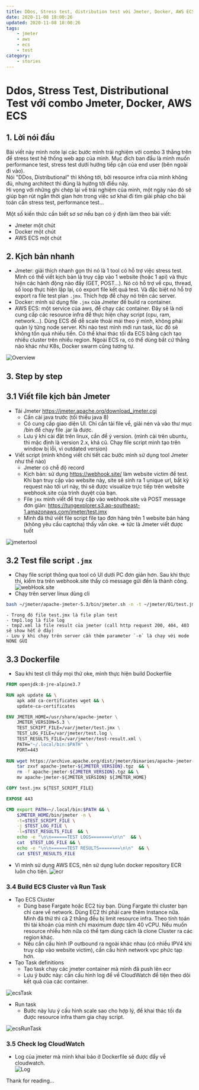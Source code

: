 ```yaml
---
title: DDos, Stress test, distribution test với Jmeter, Docker, AWS ECS
date: 2020-11-08 18:00:26
updated: 2020-11-08 18:00:26
tags:
    - jmeter
    - aws
    - ecs
    - test
category: 
    - stories
---
```


# Ddos, Stress Test, Distributional Test với combo Jmeter, Docker, AWS ECS

## 1. Lời nói đầu

Bài viết này mình note lại các bước mình trải nghiệm với combo 3 thằng trên để stress test hệ thống web app của mình.
Mục đích ban đầu là mình muốn performance test, stress test dưới hướng tiếp cận của end user (bên ngoài đi vào).  
Nói "DDos, Distributional" thì không tới, bởi resource infra của mình không đủ, nhưng architect thì đúng là hướng tới
điều này.     
Hi vọng với những ghi chép lại về trải nghiệm của mình, một ngày nào đó sẽ giúp bạn rút ngắn thời gian hơn trong việc sơ
khai đi tìm giải pháp cho bài toán cần stress test, performance test...

Một số kiến thức cần biết sơ sơ nếu bạn có ý định làm theo bài viết:

- Jmeter một chút
- Docker một chút
- AWS ECS một chút

## 2. Kịch bản nhanh

- Jmeter: giải thích nhanh gọn thì nó là 1 tool có hỗ trợ việc stress test. Mình có thể viết kịch bản là truy cập vào 1
  website (hoặc 1 api) và thực hiện các hành động nào đấy (GET, POST...). Nó có hỗ trợ về cpu, thread, số loop thực hiện
  lặp lại, có export file kết quả test. Và đặc biệt nó hỗ trợ export ra file test plan `.jmx`. Thích hợp để chạy nó trên
  các server.
- Docker: mình sử dụng file `.jmx` của Jmeter để build ra container.
- AWS ECS: một service của aws, để chạy các container. Đây sẽ là nơi cung cấp các resource infra để thực hiện chạy
  script (cpu, ram, network...). Dùng ECS để dễ scale thoải mái theo ý mình, không phải quản lý từng node server. Khi
  nào test mình mới run task, lúc đó sẽ không tốn quá nhiều tiền. Có thể khai thác tối đa ECS bằng cách tạo nhiều
  cluster trên nhiều region. Ngoài ECS ra, có thể dùng bất cứ thằng nào khác như K8s, Docker swarm cũng tương tự.

![Overview](https://tungexplorer.s3.ap-southeast-1.amazonaws.com/jmeter/ddos_overview.jpg)

## 3. Step by step

## 3.1 Viết file kịch bản Jmeter

- Tải Jmeter https://jmeter.apache.org/download_jmeter.cgi
    - Cần cài java trước (tối thiểu java 8)
    - Có cung cấp giao diện UI. Chỉ cần tải file về, giải nén và vào thư mục /bin để chạy file .jar là được.
    - Lưu ý khi cài đặt trên linux, cần để ý version. (mình cài trên ubuntu, thì mặc định là version 2.x, khá cũ. Chạy
      file script mình tạo trên window bị lỗi, vì outdated version)
- Viết script (mình không viết chi tiết các bước mình sử dụng tool Jmeter như thế nào)
    - Jmeter có chễ độ record
    - Kịch bản: sử dụng https://webhook.site/ làm website victim để test. Khi bạn truy cập vào website này, site sẽ sinh
      ra 1 unique url, bất kỳ request nào tới url này, thì sẽ được visualize trực tiếp trên website webhook.site của
      trình duyệt của bạn.
    - File `jmx` mình viết để truy cập vào webhook.site và POST message đơn
      giản: https://tungexplorer.s3.ap-southeast-1.amazonaws.com/jmeter/test.jmx
    - Mình đã thử viết file script file tạo đơn hàng trên 1 website bán hàng (không yêu cầu captcha) thấy vẫn oke. =>
      tức là Jmeter viết được tuốt

![jmetertool](https://tungexplorer.s3.ap-southeast-1.amazonaws.com/jmeter/jmeter_tool.JPG)

## 3.2 Test file script `.jmx`

- Chạy file script thông qua tool có UI dưới PC đơn giản hơn. Sau khi thực thi, kiểm tra trên webhook.site thấy có
  message gửi đến là thành công.
  ![webHook.site](https://tungexplorer.s3.ap-southeast-1.amazonaws.com/jmeter/webhook.site.JPG)
- Chạy trên server linux dùng cli

```bash
bash ~/jmeter/apache-jmeter-5.3/bin/jmeter.sh -n -t ~/jmeter/01/test.jmx -j tmp1.log -l tmp2.xml
```

    - Trong đó file test.jmx là file plan test
    - tmp1.log là file log
    - tmp2.xml là file result của jmeter (call http request 200, 404, 403 sẽ show hết ở đây)
    - Lưu ý khi chạy trên server cần thêm parameter `-n` là chạy với mode NONE GUI

## 3.3 Dockerfile

- Sau khi test cli thấy mọi thứ oke, mình thực hiện build Dockerfile

```Dockerfile   
FROM openjdk:8-jre-alpine3.7

RUN apk update && \
    apk add ca-certificates wget && \
    update-ca-certificates

ENV JMETER_HOME=/usr/share/apache-jmeter \
    JMETER_VERSION=5.3 \
    TEST_SCRIPT_FILE=/var/jmeter/test.jmx \
    TEST_LOG_FILE=/var/jmeter/test.log \
    TEST_RESULTS_FILE=/var/jmeter/test-result.xml \
    PATH="~/.local/bin:$PATH" \
    PORT=443 
    
RUN wget https://archive.apache.org/dist/jmeter/binaries/apache-jmeter-${JMETER_VERSION}.tgz && \
    tar zxvf apache-jmeter-${JMETER_VERSION}.tgz  && \
    rm -f apache-jmeter-${JMETER_VERSION}.tgz && \ 
    mv apache-jmeter-${JMETER_VERSION} ${JMETER_HOME}

COPY test.jmx ${TEST_SCRIPT_FILE}

EXPOSE 443

CMD export PATH=~/.local/bin:$PATH && \
    $JMETER_HOME/bin/jmeter -n \
    -t=$TEST_SCRIPT_FILE \
    -j $TEST_LOG_FILE \
    -l=$TEST_RESULTS_FILE  && \
    echo -e "\n\n======TEST LOGS========\n\n"  && \
    cat  $TEST_LOG_FILE && \
    echo -e "\n\n======TEST RESULTS========\n\n"  && \
    cat $TEST_RESULTS_FILE
```

- Vì mình sử dụng AWS ECS, nên sử dụng luôn docker repository ECR luôn cho tiện.
  ![ecr](https://tungexplorer.s3.ap-southeast-1.amazonaws.com/jmeter/ecr.JPG)

### 3.4 Build ECS Cluster và Run Task

- Tạo ECS Cluster
    - Dùng base Fargate hoặc EC2 tùy bạn. Dùng Fargate thì cluster bạn chỉ care về network. Dùng EC2 thì phải care thêm
      Instance nữa. Mình đã thử thì cả 2 thằng đều bị limit resource infra. Theo tính toán thì tài khoản của mình chỉ
      maximum được tầm 40 vCPU. Nếu muốn resource nhiều hơn nữa có thể tạm dùng cách là clone Cluster ra các region
      khác.
    - Nếu cần cấu hình IP outbound ra ngoài khác nhau (có nhiều IPV4 khi truy cập vào website victim), cần cấu hình
      network vpc phức tạp hơn.
- Tạo Task definitions
    - Tạo task chạy các jmeter container mà mình đã push lên ecr
    - Lưu ý bước này: cần cấu hình log để về CloudWatch để tiện theo dõi kết quả của các container.

![ecsTask](https://tungexplorer.s3.ap-southeast-1.amazonaws.com/jmeter/ecs_task.JPG)

- Run task
    - Bước này lưu ý cấu hình scale sao cho hợp lý, để khai thác tối đa được resource infra tham gia chạy script.

![ecsRunTask](https://tungexplorer.s3.ap-southeast-1.amazonaws.com/jmeter/ecs_run_task.JPG)

### 3.5 Check log CloudWatch

- Log của jmeter mà mình khai báo ở Dockerfile sẽ được đẩy về cloudwatch.   
  ![Log](https://tungexplorer.s3.ap-southeast-1.amazonaws.com/jmeter/cloudwatch.JPG)

Thank for reading...

